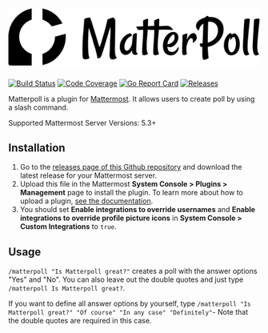 # ![Matterpoll Logo](assets/logo.svg)

[![Build Status](https://img.shields.io/travis/com/matterpoll/matterpoll/master.svg)](https://travis-ci.com/matterpoll/matterpoll)
[![Code Coverage](https://img.shields.io/codecov/c/github/matterpoll/matterpoll/master.svg)](https://codecov.io/gh/matterpoll/matterpoll/branch/master)
[![Go Report Card](https://goreportcard.com/badge/github.com/matterpoll/matterpoll)](https://goreportcard.com/report/github.com/matterpoll/matterpoll)
[![Releases](https://img.shields.io/github/release/matterpoll/matterpoll/all.svg)](https://github.com/matterpoll/matterpoll/releases/latest)


Matterpoll is a plugin for [Mattermost](https://mattermost.com/). It allows users to create poll by using a slash command.

Supported Mattermost Server Versions: 5.3+

## Installation

1. Go to the [releases page of this Github repository](https://github.com/matterpoll/matterpoll/releases/latest) and download the latest release for your Mattermost server.
2. Upload this file in the Mattermost **System Console > Plugins > Management** page to install the plugin. To learn more about how to upload a plugin, [see the documentation](https://docs.mattermost.com/administration/plugins.html#plugin-uploads).
3. You should set **Enable integrations to override usernames** and **Enable integrations to override profile picture icons** in **System Console > Custom Integrations** to `true`.

## Usage

`/matterpoll "Is Matterpoll great?"` creates a poll with the answer options "Yes" and "No". You can also leave out the double quotes and just type `/matterpoll Is Matterpoll great?`.

If you want to define all answer options by yourself, type `/matterpoll "Is Matterpoll great?" "Of course" "In any case" "Definitely"`- Note that the double quotes are required in this case.
